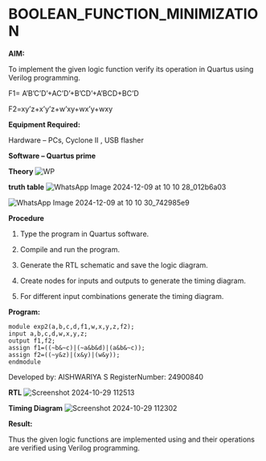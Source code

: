# BOOLEAN_FUNCTION_MINIMIZATION

**AIM:**

To implement the given logic function verify its operation in Quartus using Verilog programming.

F1= A’B’C’D’+AC’D’+B’CD’+A’BCD+BC’D 

F2=xy’z+x’y’z+w’xy+wx’y+wxy

**Equipment Required:**

Hardware – PCs, Cyclone II , USB flasher

**Software – Quartus prime**

**Theory**
![WP](https://github.com/user-attachments/assets/ee5b6ca0-c342-4502-b26a-ff03b4cc1cf5)


**truth table**
![WhatsApp Image 2024-12-09 at 10 10 28_012b6a03](https://github.com/user-attachments/assets/79f93ac0-dbab-42e0-b8f2-2a81c93ecf12)

![WhatsApp Image 2024-12-09 at 10 10 30_742985e9](https://github.com/user-attachments/assets/7f9ba665-786d-49ae-a46f-cb9f35963cf3)

**Procedure**

1.	Type the program in Quartus software.

2.	Compile and run the program.

3.	Generate the RTL schematic and save the logic diagram.

4.	Create nodes for inputs and outputs to generate the timing diagram.

5.	For different input combinations generate the timing diagram.


**Program:**


```
module exp2(a,b,c,d,f1,w,x,y,z,f2);
input a,b,c,d,w,x,y,z;
output f1,f2;
assign f1=((~b&~c)|(~a&b&d)|(a&b&~c));
assign f2=((~y&z)|(x&y)|(w&y));
endmodule
```
Developed by: AISHWARIYA S RegisterNumber: 24900840






**RTL**
![Screenshot 2024-10-29 112513](https://github.com/user-attachments/assets/d05a9059-d889-407e-8d89-614ae70ec7d6)



**Timing Diagram**
![Screenshot 2024-10-29 112302](https://github.com/user-attachments/assets/d1225615-8691-4df2-9f18-e1aa53939fb3)


**Result:**

Thus the given logic functions are implemented using and their operations are verified using Verilog programming.

